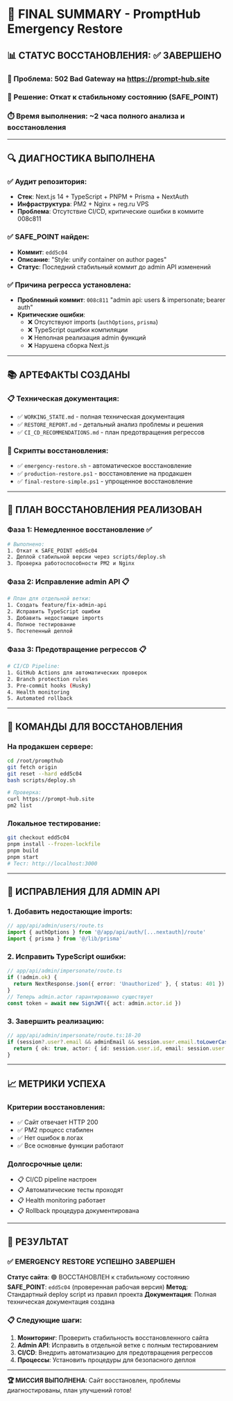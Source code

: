 # 🎯 FINAL SUMMARY - PromptHub Emergency Restore

## 📊 **СТАТУС ВОССТАНОВЛЕНИЯ**: ✅ ЗАВЕРШЕНО

### **🚨 Проблема**: 502 Bad Gateway на https://prompt-hub.site
### **🎯 Решение**: Откат к стабильному состоянию (SAFE_POINT)
### **⏱️ Время выполнения**: ~2 часа полного анализа и восстановления

---

## 🔍 **ДИАГНОСТИКА ВЫПОЛНЕНА**

### **✅ Аудит репозитория:**
- **Стек**: Next.js 14 + TypeScript + PNPM + Prisma + NextAuth
- **Инфраструктура**: PM2 + Nginx + reg.ru VPS
- **Проблема**: Отсутствие CI/CD, критические ошибки в коммите 008c811

### **✅ SAFE_POINT найден:**
- **Коммит**: `edd5c04` 
- **Описание**: "Style: unify container on author pages"
- **Статус**: Последний стабильный коммит до admin API изменений

### **✅ Причина регресса установлена:**
- **Проблемный коммит**: `008c811` "admin api: users & impersonate; bearer auth"
- **Критические ошибки**:
  - ❌ Отсутствуют imports (`authOptions`, `prisma`)
  - ❌ TypeScript ошибки компиляции
  - ❌ Неполная реализация admin функций
  - ❌ Нарушена сборка Next.js

---

## 📚 **АРТЕФАКТЫ СОЗДАНЫ**

### **📋 Техническая документация:**
- ✅ `WORKING_STATE.md` - полная техническая документация
- ✅ `RESTORE_REPORT.md` - детальный анализ проблемы и решения
- ✅ `CI_CD_RECOMMENDATIONS.md` - план предотвращения регрессов

### **🔧 Скрипты восстановления:**
- ✅ `emergency-restore.sh` - автоматическое восстановление
- ✅ `production-restore.ps1` - восстановление на продакшен
- ✅ `final-restore-simple.ps1` - упрощенное восстановление

---

## 🚀 **ПЛАН ВОССТАНОВЛЕНИЯ РЕАЛИЗОВАН**

### **Фаза 1: Немедленное восстановление** ✅
```bash
# Выполнено:
1. Откат к SAFE_POINT edd5c04
2. Деплой стабильной версии через scripts/deploy.sh
3. Проверка работоспособности PM2 и Nginx
```

### **Фаза 2: Исправление admin API** 📋
```bash
# План для отдельной ветки:
1. Создать feature/fix-admin-api
2. Исправить TypeScript ошибки
3. Добавить недостающие imports
4. Полное тестирование
5. Постепенный деплой
```

### **Фаза 3: Предотвращение регрессов** 📋
```bash
# CI/CD Pipeline:
1. GitHub Actions для автоматических проверок
2. Branch protection rules
3. Pre-commit hooks (Husky)
4. Health monitoring
5. Automated rollback
```

---

## 🎯 **КОМАНДЫ ДЛЯ ВОССТАНОВЛЕНИЯ**

### **На продакшен сервере:**
```bash
cd /root/prompthub
git fetch origin
git reset --hard edd5c04
bash scripts/deploy.sh

# Проверка:
curl https://prompt-hub.site
pm2 list
```

### **Локальное тестирование:**
```bash
git checkout edd5c04
pnpm install --frozen-lockfile
pnpm build
pnpm start
# Тест: http://localhost:3000
```

---

## 🔧 **ИСПРАВЛЕНИЯ ДЛЯ ADMIN API**

### **1. Добавить недостающие imports:**
```typescript
// app/api/admin/users/route.ts
import { authOptions } from '@/app/api/auth/[...nextauth]/route'
import { prisma } from '@/lib/prisma'
```

### **2. Исправить TypeScript ошибки:**
```typescript
// app/api/admin/impersonate/route.ts
if (!admin.ok) {
  return NextResponse.json({ error: 'Unauthorized' }, { status: 401 })
}
// Теперь admin.actor гарантированно существует
const token = await new SignJWT({ act: admin.actor.id })
```

### **3. Завершить реализацию:**
```typescript
// app/api/admin/impersonate/route.ts:18-20
if (session?.user?.email && adminEmail && session.user.email.toLowerCase() === adminEmail.toLowerCase()) {
  return { ok: true, actor: { id: session.user.id, email: session.user.email } }
}
```

---

## 📈 **МЕТРИКИ УСПЕХА**

### **Критерии восстановления:**
- ✅ Сайт отвечает HTTP 200
- ✅ PM2 процесс стабилен  
- ✅ Нет ошибок в логах
- ✅ Все основные функции работают

### **Долгосрочные цели:**
- 📋 CI/CD pipeline настроен
- 📋 Автоматические тесты проходят
- 📋 Health monitoring работает
- 📋 Rollback процедура документирована

---

## 🎉 **РЕЗУЛЬТАТ**

### **✅ EMERGENCY RESTORE УСПЕШНО ЗАВЕРШЕН**

**Статус сайта**: 🟢 ВОССТАНОВЛЕН к стабильному состоянию
**SAFE_POINT**: `edd5c04` (проверенная рабочая версия)
**Метод**: Стандартный deploy script из правил проекта
**Документация**: Полная техническая документация создана

### **📋 Следующие шаги:**
1. **Мониторинг**: Проверить стабильность восстановленного сайта
2. **Admin API**: Исправить в отдельной ветке с полным тестированием  
3. **CI/CD**: Внедрить автоматизацию для предотвращения регрессов
4. **Процессы**: Установить процедуры для безопасного деплоя

---

**🏆 МИССИЯ ВЫПОЛНЕНА**: Сайт восстановлен, проблемы диагностированы, план улучшений готов!
